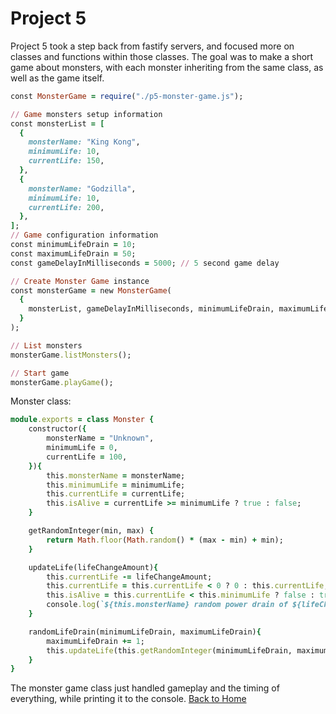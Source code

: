 # Project 5

Project 5 took a step back from fastify servers, and focused more on classes and functions within those classes. The goal was to make a short game about monsters, with each monster inheriting from the same class, as well as the game itself.
```ruby
const MonsterGame = require("./p5-monster-game.js");

// Game monsters setup information
const monsterList = [
  {
    monsterName: "King Kong",
    minimumLife: 10,
    currentLife: 150,
  },
  {
    monsterName: "Godzilla",
    minimumLife: 10,
    currentLife: 200,
  },
];
// Game configuration information
const minimumLifeDrain = 10;
const maximumLifeDrain = 50;
const gameDelayInMilliseconds = 5000; // 5 second game delay

// Create Monster Game instance
const monsterGame = new MonsterGame(
  {
    monsterList, gameDelayInMilliseconds, minimumLifeDrain, maximumLifeDrain
  }
);

// List monsters
monsterGame.listMonsters();

// Start game
monsterGame.playGame();
```

Monster class:
```ruby
module.exports = class Monster {
    constructor({
        monsterName = "Unknown",
        minimumLife = 0,
        currentLife = 100,
    }){
        this.monsterName = monsterName;
        this.minimumLife = minimumLife;
        this.currentLife = currentLife;
        this.isAlive = currentLife >= minimumLife ? true : false;
    }

    getRandomInteger(min, max) {
        return Math.floor(Math.random() * (max - min) + min);
    }

    updateLife(lifeChangeAmount){
        this.currentLife -= lifeChangeAmount;
        this.currentLife = this.currentLife < 0 ? 0 : this.currentLife;
        this.isAlive = this.currentLife < this.minimumLife ? false : true;
        console.log(`${this.monsterName} random power drain of ${lifeChangeAmount}`);
    }

    randomLifeDrain(minimumLifeDrain, maximumLifeDrain){
        maximumLifeDrain += 1;
        this.updateLife(this.getRandomInteger(minimumLifeDrain, maximumLifeDrain));
    }
}
```

The monster game class just handled gameplay and the timing of everything, while printing it to the console.
<a href="https://joeybez.github.io/joeybezner.github.io/">Back to Home</a>
